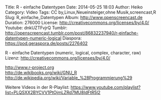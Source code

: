 Title: R - einfache Datentypen
Date: 2014-05-25 18:03
Author: Heiko
Category: Video
Tags: CC by,Linux,Neueinsteiger,ohne Musik,screencast,R
Slug: R_einfache_Datentypen
Album: http://www.openscreencast.de
Duration: 276000
License: http://creativecommons.org/licenses/by/4.0/
Youtube: dnkUZTFvjrQ
Tumblr: http://openscreencast.tumblr.com/post/86832237940/r-einfache-datentypen-numeric-logical
Diaspora: https://pod.geraspora.de/posts/2276402

R - einfache Datentypen (numeric, logical, complex, character, raw)  
Lizenz: <http://creativecommons.org/licenses/by/4.0/>  
  
<http://www.r-project.org>  
<http://de.wikibooks.org/wiki/GNU_R>  
<http://de.wikipedia.org/wiki/Variable_%28Programmierung%29>  
  
Weitere Videos in der R-Playlist:
<https://www.youtube.com/playlist?list=PLQSXX2BYCVV1PtOjmLZRd7MU8IdFtR5l2>  
  

